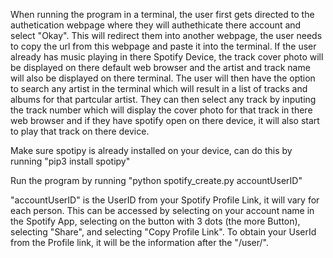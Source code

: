 When running the program in a terminal, the user first gets directed to the authetication webpage where they  will authethicate there account and select "Okay". This will redirect them into another webpage, the user needs to copy the url from this webpage and paste it into the terminal. If the user already has music playing in there Spotify Device, the track cover photo will be displayed on there default web browser and the artist and track name will also be displayed on there terminal. The user will then have the option to search any artist in the terminal which will result in a list of tracks and albums for that partcular artist. They can then select any track by inputing the track number which will display the cover photo for that track in there web browser and if they have spotify open on there device, it will also start to play that track on there device. 

Make sure spotipy is already installed on your device, can do this by running "pip3 install spotipy"

Run the program by running "python spotify_create.py accountUserID"

"accountUserID" is the UserID from your Spotify Profile Link, it will vary for each person. This can be accessed by selecting on your account name in the Spotify App, selecting on the button with 3 dots (the more Button), selecting "Share", and selecting "Copy Profile Link". To obtain your UserId from the Profile link, it will be the information after the "/user/". 

